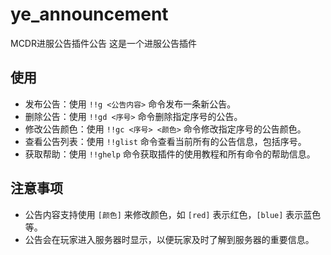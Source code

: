 # ye_announcement
MCDR进服公告插件公告
这是一个进服公告插件

## 使用

- 发布公告：使用 `!!g <公告内容>` 命令发布一条新公告。
- 删除公告：使用 `!!gd <序号>` 命令删除指定序号的公告。
- 修改公告颜色：使用 `!!gc <序号> <颜色>` 命令修改指定序号的公告颜色。
- 查看公告列表：使用 `!!glist` 命令查看当前所有的公告信息，包括序号。
- 获取帮助：使用 `!!ghelp` 命令获取插件的使用教程和所有命令的帮助信息。

## 注意事项

- 公告内容支持使用 `[颜色]` 来修改颜色，如 `[red]` 表示红色，`[blue]` 表示蓝色等。
- 公告会在玩家进入服务器时显示，以便玩家及时了解到服务器的重要信息。
